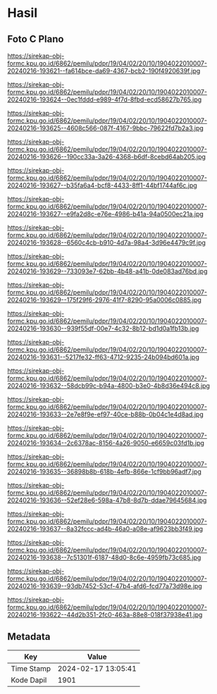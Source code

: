 # Hasil

## Foto C Plano

https://sirekap-obj-formc.kpu.go.id/6862/pemilu/pdpr/19/04/02/20/10/1904022010007-20240216-193621--fa614bce-da69-4367-bcb2-190f4920639f.jpg

https://sirekap-obj-formc.kpu.go.id/6862/pemilu/pdpr/19/04/02/20/10/1904022010007-20240216-193624--0ec1fddd-e989-4f7d-8fbd-ecd58627b765.jpg

https://sirekap-obj-formc.kpu.go.id/6862/pemilu/pdpr/19/04/02/20/10/1904022010007-20240216-193625--4608c566-087f-4167-9bbc-79622fd7b2a3.jpg

https://sirekap-obj-formc.kpu.go.id/6862/pemilu/pdpr/19/04/02/20/10/1904022010007-20240216-193626--190cc33a-3a26-4368-b6df-8cebd64ab205.jpg

https://sirekap-obj-formc.kpu.go.id/6862/pemilu/pdpr/19/04/02/20/10/1904022010007-20240216-193627--b35fa6a4-bcf8-4433-8ff1-44bf1744af6c.jpg

https://sirekap-obj-formc.kpu.go.id/6862/pemilu/pdpr/19/04/02/20/10/1904022010007-20240216-193627--e9fa2d8c-e76e-4986-b41a-94a0500ec21a.jpg

https://sirekap-obj-formc.kpu.go.id/6862/pemilu/pdpr/19/04/02/20/10/1904022010007-20240216-193628--6560c4cb-b910-4d7a-98a4-3d96e4479c9f.jpg

https://sirekap-obj-formc.kpu.go.id/6862/pemilu/pdpr/19/04/02/20/10/1904022010007-20240216-193629--733093e7-62bb-4b48-a41b-0de083ad76bd.jpg

https://sirekap-obj-formc.kpu.go.id/6862/pemilu/pdpr/19/04/02/20/10/1904022010007-20240216-193629--175f29f6-2976-41f7-8290-95a0006c0885.jpg

https://sirekap-obj-formc.kpu.go.id/6862/pemilu/pdpr/19/04/02/20/10/1904022010007-20240216-193630--939f55df-00e7-4c32-8b12-bd1d0a1fb13b.jpg

https://sirekap-obj-formc.kpu.go.id/6862/pemilu/pdpr/19/04/02/20/10/1904022010007-20240216-193631--5217fe32-ff63-4712-9235-24b094bd601a.jpg

https://sirekap-obj-formc.kpu.go.id/6862/pemilu/pdpr/19/04/02/20/10/1904022010007-20240216-193632--58dcb99c-b94a-4800-b3e0-4b8d36e494c8.jpg

https://sirekap-obj-formc.kpu.go.id/6862/pemilu/pdpr/19/04/02/20/10/1904022010007-20240216-193633--2e7e8f9e-ef97-40ce-b88b-0b04c1e4d8ad.jpg

https://sirekap-obj-formc.kpu.go.id/6862/pemilu/pdpr/19/04/02/20/10/1904022010007-20240216-193634--2c6378ac-8156-4a26-9050-e6659c03fd1b.jpg

https://sirekap-obj-formc.kpu.go.id/6862/pemilu/pdpr/19/04/02/20/10/1904022010007-20240216-193635--36898b8b-618b-4efb-866e-1cf9bb96adf7.jpg

https://sirekap-obj-formc.kpu.go.id/6862/pemilu/pdpr/19/04/02/20/10/1904022010007-20240216-193636--52ef28e6-598a-47b8-8d7b-ddae79645684.jpg

https://sirekap-obj-formc.kpu.go.id/6862/pemilu/pdpr/19/04/02/20/10/1904022010007-20240216-193637--8a32fccc-ad4b-46a0-a08e-af9623bb3f49.jpg

https://sirekap-obj-formc.kpu.go.id/6862/pemilu/pdpr/19/04/02/20/10/1904022010007-20240216-193638--7c51301f-6187-48d0-8c6e-4959fb73c685.jpg

https://sirekap-obj-formc.kpu.go.id/6862/pemilu/pdpr/19/04/02/20/10/1904022010007-20240216-193639--93db7452-53cf-47b4-afd6-fcd77a73d98e.jpg

https://sirekap-obj-formc.kpu.go.id/6862/pemilu/pdpr/19/04/02/20/10/1904022010007-20240216-193622--44d2b351-2fc0-463a-88e8-018f37938e41.jpg


## Metadata

| Key        | Value               |
| ---------- | ------------------- |
| Time Stamp | 2024-02-17 13:05:41 |
| Kode Dapil | 1901                |



